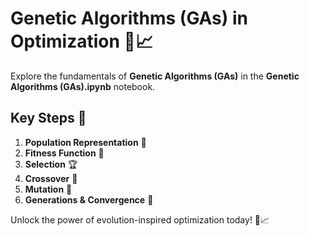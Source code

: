 # Genetic Algorithms (GAs) in Optimization 🧬📈

Explore the fundamentals of **Genetic Algorithms (GAs)** in the **Genetic Algorithms (GAs).ipynb** notebook.

## Key Steps 🚀
1. **Population Representation** 👥  
2. **Fitness Function** 🎯  
3. **Selection** 🏆  
4. **Crossover** 🔗  
5. **Mutation** 🔄  
6. **Generations & Convergence** 🔁  

Unlock the power of evolution-inspired optimization today! 🌱📈
